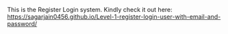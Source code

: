 This is the Register Login system. Kindly check it out here: https://sagarjain0456.github.io/Level-1-register-login-user-with-email-and-password/ 
